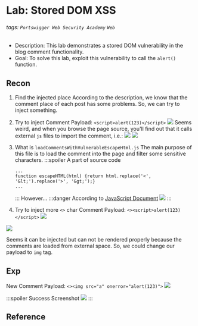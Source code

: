 # Lab: Stored DOM XSS
###### tags: `Portswigger Web Security Academy` `Web`
* Description: This lab demonstrates a stored DOM vulnerability in the blog comment functionality.
* Goal: To solve this lab, exploit this vulnerability to call the `alert()` function.

## Recon
1. Find the injected place
According to the description, we know that the comment place of each post has some problems. So, we can try to inject something.
2. Try to inject
Comment Payload: `<script>alert(123)</script>`
![](https://i.imgur.com/JF1oEdx.png)
Seems weird, and when you browse the page source, you'll find out that it calls external `js` files to import the comment, i.e.:
![](https://i.imgur.com/1EOREIf.png)
![](https://i.imgur.com/BCeovon.png)

3. What is `loadCommentsWithVulnerableEscapeHtml.js`
The main purpose of this file is to load the comment into the page and filter some sensitive characters.
    :::spoiler A part of source code
    ```javascript!
    ...
    function escapeHTML(html) {return html.replace('<', '&lt;').replace('>', '&gt;');}
    ...
    ```
    :::
    However...
    :::danger
    According to [JavaScript Document](https://developer.mozilla.org/zh-TW/docs/Web/JavaScript/Reference/Global_Objects/String/replace)
    ![](https://i.imgur.com/KgJD2oy.png)
    :::
4. Try to inject more `<>` char
Comment Payload: `<><script>alert(123)</script>`
![](https://i.imgur.com/Rs7A0tc.png)

![](https://i.imgur.com/KKyKuie.png)

Seems it can be injected but can not be rendered properly because the comments are loaded from external space. So, we could change our payload to `img` tag.

## Exp
New Comment Payload: `<><img src="a" onerror="alert(123)">`
![](https://i.imgur.com/eONdVV6.png)

:::spoiler Success Screenshot
![](https://i.imgur.com/DBHEhM3.png)
:::

## Reference